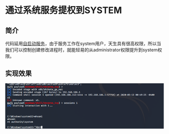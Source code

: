 # 通过系统服务提权到SYSTEM

## 简介

代码延用[自启动服务](../persistence/zi-qi-dong-fu-wu.md)，由于服务工作在system用户，天生具有很高权限，所以当我们可以控制创建修改进程时，就能轻易的从administrator权限提升到system权限。

## 实现效果

![](../.gitbook/assets/image%20%2812%29.png)

